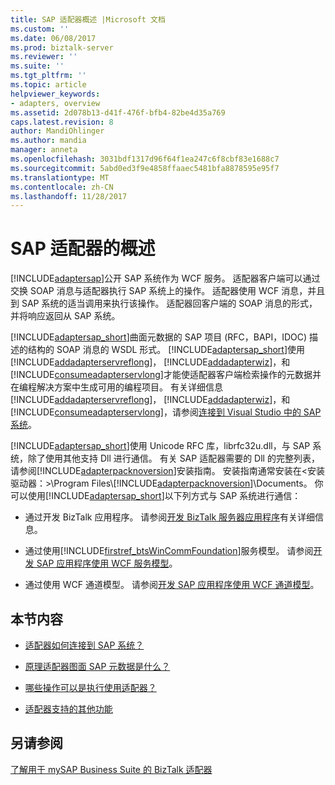 ```yaml
---
title: SAP 适配器概述 |Microsoft 文档
ms.custom: ''
ms.date: 06/08/2017
ms.prod: biztalk-server
ms.reviewer: ''
ms.suite: ''
ms.tgt_pltfrm: ''
ms.topic: article
helpviewer_keywords:
- adapters, overview
ms.assetid: 2d078b13-d41f-476f-bfb4-82be4d35a769
caps.latest.revision: 8
author: MandiOhlinger
ms.author: mandia
manager: anneta
ms.openlocfilehash: 3031bdf1317d96f64f1ea247c6f8cbf83e1688c7
ms.sourcegitcommit: 5abd0ed3f9e4858ffaaec5481bfa8878595e95f7
ms.translationtype: MT
ms.contentlocale: zh-CN
ms.lasthandoff: 11/28/2017
---
```

# <a name="overview-of-the-sap-adapter"></a>SAP 适配器的概述
[!INCLUDE[adaptersap](../../includes/adaptersap-md.md)]公开 SAP 系统作为 WCF 服务。 适配器客户端可以通过交换 SOAP 消息与适配器执行 SAP 系统上的操作。 适配器使用 WCF 消息，并且到 SAP 系统的适当调用来执行该操作。 适配器回客户端的 SOAP 消息的形式，并将响应返回从 SAP 系统。  
  
 [!INCLUDE[adaptersap_short](../../includes/adaptersap-short-md.md)]曲面元数据的 SAP 项目 (RFC，BAPI，IDOC) 描述的结构的 SOAP 消息的 WSDL 形式。 [!INCLUDE[adaptersap_short](../../includes/adaptersap-short-md.md)]使用[!INCLUDE[addadapterservreflong](../../includes/addadapterservreflong-md.md)]， [!INCLUDE[addadapterwiz](../../includes/addadapterwiz-md.md)]，和[!INCLUDE[consumeadapterservlong](../../includes/consumeadapterservlong-md.md)]才能使适配器客户端检索操作的元数据并在编程解决方案中生成可用的编程项目。 有关详细信息[!INCLUDE[addadapterservreflong](../../includes/addadapterservreflong-md.md)]， [!INCLUDE[addadapterwiz](../../includes/addadapterwiz-md.md)]，和[!INCLUDE[consumeadapterservlong](../../includes/consumeadapterservlong-md.md)]，请参阅[连接到 Visual Studio 中的 SAP 系统](../../adapters-and-accelerators/adapter-sap/connect-to-the-sap-system-in-visual-studio.md)。  
  
 [!INCLUDE[adaptersap_short](../../includes/adaptersap-short-md.md)]使用 Unicode RFC 库，librfc32u.dll，与 SAP 系统，除了使用其他支持 Dll 进行通信。 有关 SAP 适配器需要的 Dll 的完整列表，请参阅[!INCLUDE[adapterpacknoversion](../../includes/adapterpacknoversion-md.md)]安装指南。 安装指南通常安装在\<安装驱动器：\>\Program Files\\[!INCLUDE[adapterpacknoversion](../../includes/adapterpacknoversion-md.md)]\Documents。 你可以使用[!INCLUDE[adaptersap_short](../../includes/adaptersap-short-md.md)]以下列方式与 SAP 系统进行通信：  
  
-   通过开发 BizTalk 应用程序。 请参阅[开发 BizTalk 服务器应用程序](../../core/developing-biztalk-server-applications.md)有关详细信息。  
  
-   通过使用[!INCLUDE[firstref_btsWinCommFoundation](../../includes/firstref-btswincommfoundation-md.md)]服务模型。 请参阅[开发 SAP 应用程序使用 WCF 服务模型](../../adapters-and-accelerators/adapter-sap/develop-sap-applications-using-the-wcf-service-model.md)。
  
-   通过使用 WCF 通道模型。 请参阅[开发 SAP 应用程序使用 WCF 通道模型](../../adapters-and-accelerators/adapter-sap/develop-sap-applications-using-the-wcf-channel-model.md)。
  
## <a name="in-this-section"></a>本节内容  
  
-   [适配器如何连接到 SAP 系统？](https://msdn.microsoft.com/library/cc185540.aspx)  
  
-   [原理适配器图面 SAP 元数据是什么？](https://msdn.microsoft.com/library/dd788039.aspx)  
  
-   [哪些操作可以是执行使用适配器？](https://msdn.microsoft.com/library/dd788159.aspx)  
  
-   [适配器支持的其他功能](https://msdn.microsoft.com/library/dd788022.aspx)  
  
## <a name="see-also"></a>另请参阅  
 [了解用于 mySAP Business Suite 的 BizTalk 适配器](../../adapters-and-accelerators/adapter-sap/understand-biztalk-adapter-for-mysap-business-suite.md)